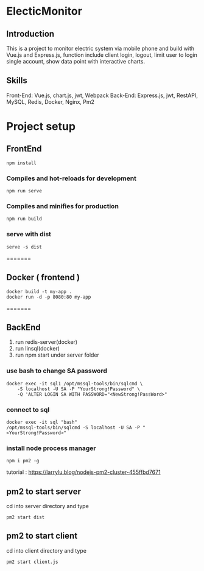 
# ElecticMonitor
## Introduction
This is a project to monitor electric system via mobile phone and build with Vue.js and Express.js, function include client login, logout, limit user to login single account, show data point with interactive charts.
## Skills
Front-End: Vue.js, chart.js, jwt, Webpack
Back-End: Express.js, jwt, RestAPI, MySQL, Redis, Docker, Nginx, Pm2
# Project setup
## FrontEnd
```
npm install
```

### Compiles and hot-reloads for development
```
npm run serve
```

### Compiles and minifies for production
```
npm run build
```
### serve with dist
```
serve -s dist
```
=======
## Docker ( frontend )
```
docker build -t my-app .
docker run -d -p 8080:80 my-app
```
=======

## BackEnd
1. run redis-server(docker)
2. run linsql(docker)
3. run npm start under server folder

### use bash to change SA password
```
docker exec -it sql1 /opt/mssql-tools/bin/sqlcmd \
    -S localhost -U SA -P "YourStrong!Password" \
    -Q 'ALTER LOGIN SA WITH PASSWORD="<NewStrong!PassWord>"
```
### connect to sql
```
docker exec -it sql "bash"
/opt/mssql-tools/bin/sqlcmd -S localhost -U SA -P "<YourStrong!Password>"
```
### install node process manager
```
npm i pm2 -g
```
tutorial : https://larrylu.blog/nodejs-pm2-cluster-455ffbd7671

## pm2 to start server
cd into server directory and type
```
pm2 start dist
```
## pm2 to start client
cd into client directory and type
```
pm2 start client.js
```
